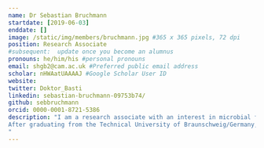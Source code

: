 ```yaml
---
name: Dr Sebastian Bruchmann
startdate: [2019-06-03]
enddate: []
image: /static/img/members/bruchmann.jpg #365 x 365 pixels, 72 dpi
position: Research Associate
#subsequent:  update once you become an alumnus
pronouns: he/him/his #personal pronouns
email: shgb2@cam.ac.uk #Preferred public email address
scholar: nHWAatUAAAAJ #Google Scholar User ID
website:
twitter: Doktor_Basti
linkedin: sebastian-bruchmann-09753b74/
github: sebbruchmann
orcid: 0000-0001-8721-5386
description: "I am a research associate with an interest in microbial functional genomics, in particular Klebsiella pneumoniae and other Enterobacteriaceae species (Salmonella Typhimurium, Enterobacter cloacae).
After graduating from the Technical University of Braunschweig/Germany, I joined to lab of Susanne Häussler at the Helmholtz Centre for Infection Research. During my PhD I used deep transcriptomic sequencing (RNA-seq) to study Antimicrobial Resistance in Pseudomonas aeruginosa and Klebsiella pneumoniae. Following a short post-doc in the same group where I developed rapid molecular diagnostics to detect hospital outbreaks and antibiotic resistance in several different bacterial species (mainly, Pseudomonas aeruginosa, Klebsiella pneumoniae, Escherichia coli and Clostridium difficile). In 2017, I took up a post as a postdoctoral fellow in the Parkhill group at the Wellcome Sanger Institute using Functional Genomics (RNA-sequencing and transposon-directed insertion site sequencing, TraDIS) to understand the antimicrobial stress response in the Enterobacteriaceae species Klebsiella, Salmonella and Enterobacter. In my current work at the Department of Veterinary Medicine I am using different sequencing-based methods to understand how the human pathogen Klebsiella pneumoniae interacts with the immune system, in particular macrophages.
"
---
```

